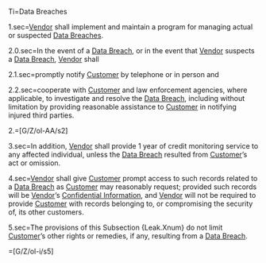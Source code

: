 Ti=Data Breaches

1.sec=<a href='#Def.Vendor.sec' class='definedterm'>Vendor</a> shall implement and maintain a program for managing actual or suspected <a href='#Def.Data_Breach.sec' class='definedterm'>Data Breaches</a>.

2.0.sec=In the event of a <a href='#Def.Data_Breach.sec' class='definedterm'>Data Breach</a>, or in the event that <a href='#Def.Vendor.sec' class='definedterm'>Vendor</a> suspects a <a href='#Def.Data_Breach.sec' class='definedterm'>Data Breach</a>, <a href='#Def.Vendor.sec' class='definedterm'>Vendor</a> shall

2.1.sec=promptly notify <a href='#Def.Customer.sec' class='definedterm'>Customer</a> by telephone or in person and

2.2.sec=cooperate with <a href='#Def.Customer.sec' class='definedterm'>Customer</a> and law enforcement agencies, where applicable, to investigate and resolve the <a href='#Def.Data_Breach.sec' class='definedterm'>Data Breach</a>, including without limitation by providing reasonable assistance to <a href='#Def.Customer.sec' class='definedterm'>Customer</a> in notifying injured third parties.

2.=[G/Z/ol-AA/s2]

3.sec=In addition, <a href='#Def.Vendor.sec' class='definedterm'>Vendor</a> shall provide 1 year of credit monitoring service to any affected individual, unless the <a href='#Def.Data_Breach.sec' class='definedterm'>Data Breach</a> resulted from <a href='#Def.Customer.sec' class='definedterm'>Customer</a>’s act or omission.

4.sec=<a href='#Def.Vendor.sec' class='definedterm'>Vendor</a> shall give <a href='#Def.Customer.sec' class='definedterm'>Customer</a> prompt access to such records related to a <a href='#Def.Data_Breach.sec' class='definedterm'>Data Breach</a> as <a href='#Def.Customer.sec' class='definedterm'>Customer</a> may reasonably request; provided such records will be <a href='#Def.Vendor.sec' class='definedterm'>Vendor</a>’s <a href='#Def.Confidential_Information.sec' class='definedterm'>Confidential Information</a>, and <a href='#Def.Vendor.sec' class='definedterm'>Vendor</a> will not be required to provide <a href='#Def.Customer.sec' class='definedterm'>Customer</a> with records belonging to, or compromising the security of, its other customers.

5.sec=The provisions of this Subsection {Leak.Xnum} do not limit <a href='#Def.Customer.sec' class='definedterm'>Customer</a>’s other rights or remedies, if any, resulting from a <a href='#Def.Data_Breach.sec' class='definedterm'>Data Breach</a>.

=[G/Z/ol-i/s5]

